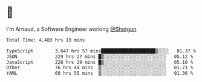 # 👋

I'm Arnaud, a Software Engineer working [@Shotgun](https://shotgun.live).

<!--START_SECTION:waka-->

```txt
Total Time: 4,483 hrs 13 mins

TypeScript        3,647 hrs 57 mins████████████████████▒░░░░   81.37 %
JSON              229 hrs 27 mins █▒░░░░░░░░░░░░░░░░░░░░░░░   05.12 %
JavaScript        228 hrs 29 mins █▒░░░░░░░░░░░░░░░░░░░░░░░   05.10 %
Other             76 hrs 44 mins  ▒░░░░░░░░░░░░░░░░░░░░░░░░   01.71 %
YAML              60 hrs 55 mins  ▒░░░░░░░░░░░░░░░░░░░░░░░░   01.36 %
```

<!--END_SECTION:waka-->
